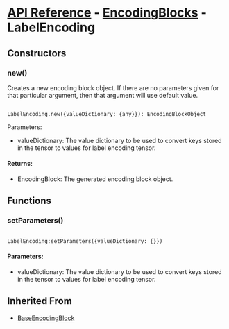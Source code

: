 # [API Reference](../../API.md) - [EncodingBlocks](../EncodingBlocks.md) - LabelEncoding

## Constructors

### new()

Creates a new encoding block object. If there are no parameters given for that particular argument, then that argument will use default value.

```

LabelEncoding.new({valueDictionary: {any}}): EncodingBlockObject

```

Parameters:

* valueDictionary: The value dictionary to be used to convert keys stored in the tensor to values for label encoding tensor.

#### Returns:

* EncodingBlock: The generated encoding block object.

## Functions

### setParameters()

```

LabelEncoding:setParameters({valueDictionary: {}})

```

#### Parameters:

* valueDictionary: The value dictionary to be used to convert keys stored in the tensor to values for label encoding tensor.

## Inherited From

* [BaseEncodingBlock](BaseEncodingBlock.md)
